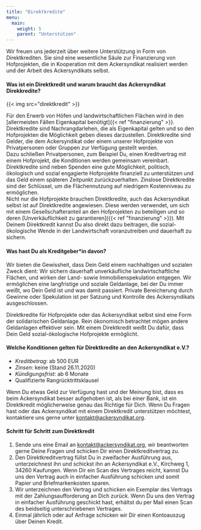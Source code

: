 ```yaml
---
title: "Direktkredite"
menu:
  main:
    weight: 5
    parent: "Unterstützen"
---
```


Wir freuen uns jederzeit über weitere Unterstützung in Form von Direktkrediten. Sie sind eine wesentliche Säule zur Finanzierung von Hofprojekten, die in Kooperation mit dem Ackersyndikat realisiert werden und der Arbeit des Ackersyndikats selbst.

#### Was ist ein Direktkredit und warum braucht das Ackersyndikat Direkkredite?

{{< img src="direktkredit" >}}

Für den Erwerb von Höfen und landwirtschaftlichen Flächen wird in den [allermeisten Fällen Eigenkapital benötigt]{{< ref "finanzierung" >}}. Direktkredite sind Nachrangdarlehen, die als Eigenkapital gelten und so den Hofprojekten die Möglichkeit geben dieses darzustellen. Direktkredite sind Gelder, die dem Ackersyndikat oder einem unserer Hofprojekte von Privatpersonen oder Gruppen zur Verfügung gestellt werden.  
Dazu schließen Privatpersonen, zum Beispiel Du, einen Kreditvertrag mit einem Hofprojekt, die Konditionen werden gemeinsam vereinbart. Direktkredite sind neben Spenden eine gute Möglichkeit, politisch, ökologisch und sozial engagierte Hofprojekte finanziell zu unterstützen und das Geld einem späteren Zeitpunkt zurückzuerhalten. Zinslose Direktkredite sind der Schlüssel, um die Flächennutzung auf niedrigem Kostenniveau zu ermöglichen.  
Nicht nur die Hofprojekte brauchen Direktkredite, auch das Ackersyndikat selbst ist auf Direktkredite angewiesen. Diese werden verwendet, um sich mit einem Gesellschafteranteil an den Hofprojekten zu beteiligen und so deren [Unverkäuflichkeit zu garantieren]({{< ref "finanzierung" >}}). Mit Deinem Direktkredit kannst Du also direkt dazu beitragen, die sozial-ökologische Wende in der Landwirtschaft voranzutreiben und dauerhaft zu sichern.

#### Was hast Du als Kreditgeber\*in davon?

Wir bieten die Gewissheit, dass Dein Geld einem nachhaltigen und sozialen Zweck dient: Wir sichern dauerhaft unverkäufliche landwirtschaftliche Flächen, und wirken der Land- sowie Immobilienspekulation entgegen. Wir ermöglichen eine langfristige und soziale Geldanlage, bei der Du immer weißt, wo Dein Geld ist und was damit passiert. Private Bereicherung durch Gewinne oder Spekulation ist per Satzung und Kontrolle des Ackersyndikats ausgeschlossen.

Direktkredite für Hofprojekte oder das Ackersyndikat selbst sind eine Form der solidarischen Geldanlage. Rein ökonomisch betrachtet mögen andere Geldanlagen effektiver sein. Mit einem Direktkredit weißt Du dafür, dass Dein Geld sozial-ökologische Hofprojekte ermöglicht.

#### Welche Konditionen gelten für Direktkredite an den Ackersyndikat e.V.?

- _Kreditbetrag_: ab 500 EUR
- _Zinsen_: keine (Stand 26.11.2020)
- _Kündigungsfrist_: ab 6 Monate
- Qualifizierte Rangrücktrittsklausel

Wenn Du etwas Geld zur Verfügung hast und der Meinung bist, dass es beim Ackersyndikat besser aufgehoben ist, als bei einer Bank, ist ein Direktkredit möglicherweise genau das Richtige für Dich. Wenn Du Fragen hast oder das Ackersyndikat mit einem Direktkredit unterstützen möchtest, kontaktiere uns gerne unter kontakt@ackersyndikat.org.

#### Schritt für Schritt zum Direktkredit

1. Sende uns eine Email an kontakt@ackersyndikat.org, wir beantworten gerne Deine Fragen und schicken Dir einen Direktkreditvertrag zu.
2. Den Direktkreditvertrag füllst Du in zweifacher Ausführung aus, unterzeichnest ihn und schickst ihn an Ackersyndikat e.V., Kirchweg 1, 34260 Kaufungen. Wenn Dir ein Scan des Vertrages reicht, kannst Du uns den Vertrag auch in einfacher Ausführung schicken und somit Papier und Briefmarkenkosten sparen.
3. Wir unterzeichnen den Vertrag und schicken ein Exemplar des Vertrags mit der Zahlungsaufforderung an Dich zurück. Wenn Du uns den Vertrag in einfacher Ausführung geschickt hast, erhältst du per Mail einen Scan des beidseitig unterschriebenen Vertrages.
4. Einmal jährlich oder auf Anfrage schicken wir Dir einen Kontoauszug über Deinen Kredit.
